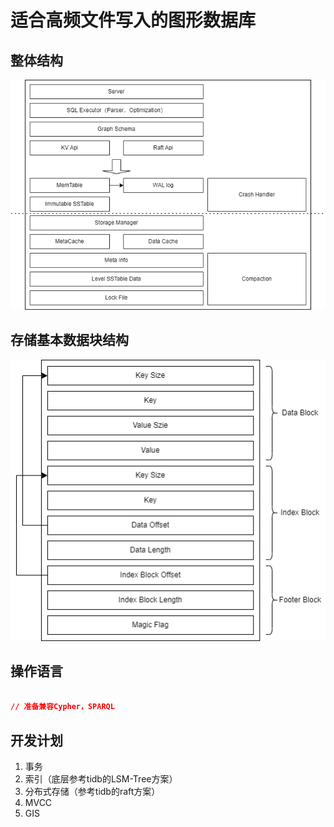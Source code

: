 # 适合高频文件写入的图形数据库

## 整体结构

![结构图](docs/pic/hifidb.png)

## 存储基本数据块结构
![结构图](docs/pic/sst.png)

## 操作语言
```json

// 准备兼容Cypher，SPARQL

```


## 开发计划
1. 事务
2. 索引（底层参考tidb的LSM-Tree方案）
3. 分布式存储（参考tidb的raft方案）
4. MVCC
5. GIS